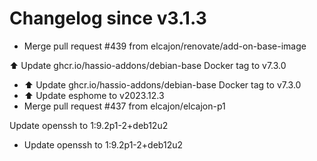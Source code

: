# Changelog since v3.1.3
- Merge pull request #439 from elcajon/renovate/add-on-base-image

⬆️ Update ghcr.io/hassio-addons/debian-base Docker tag to v7.3.0 
- ⬆️ Update ghcr.io/hassio-addons/debian-base Docker tag to v7.3.0 
- ⬆️ Update esphome to v2023.12.3 
- Merge pull request #437 from elcajon/elcajon-p1

Update openssh to 1:9.2p1-2+deb12u2 
- Update openssh to 1:9.2p1-2+deb12u2 
